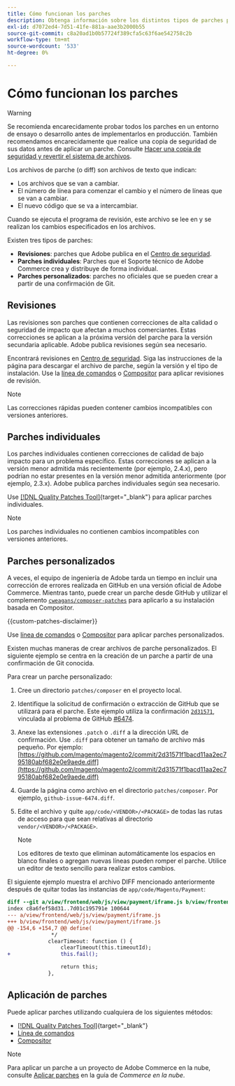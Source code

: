 ```yaml
---
title: Cómo funcionan los parches
description: Obtenga información sobre los distintos tipos de parches para Adobe Commerce y cómo funcionan.
exl-id: d7072ed4-7d51-41fe-881a-aae3b2000b55
source-git-commit: c8a20ad1b0b57724f389cfa5c63f6ae542758c2b
workflow-type: tm+mt
source-wordcount: '533'
ht-degree: 0%

---
```


# Cómo funcionan los parches

>[!WARNING]
>
>Se recomienda encarecidamente probar todos los parches en un entorno de ensayo o desarrollo antes de implementarlos en producción. También recomendamos encarecidamente que realice una copia de seguridad de sus datos antes de aplicar un parche. Consulte [Hacer una copia de seguridad y revertir el sistema de archivos](../../installation/tutorials/backup.md).

Los archivos de parche (o diff) son archivos de texto que indican:

- Los archivos que se van a cambiar.
- El número de línea para comenzar el cambio y el número de líneas que se van a cambiar.
- El nuevo código que se va a intercambiar.

Cuando se ejecuta el programa de revisión, este archivo se lee en y se realizan los cambios especificados en los archivos.

Existen tres tipos de parches:

- **Revisiones**: parches que Adobe publica en el [Centro de seguridad](https://magento.com/security/patches).
- **Parches individuales**: Parches que el Soporte técnico de Adobe Commerce crea y distribuye de forma individual.
- **Parches personalizados**: parches no oficiales que se pueden crear a partir de una confirmación de Git.

## Revisiones

Las revisiones son parches que contienen correcciones de alta calidad o seguridad de impacto que afectan a muchos comerciantes. Estas correcciones se aplican a la próxima versión del parche para la versión secundaria aplicable. Adobe publica revisiones según sea necesario.

Encontrará revisiones en [Centro de seguridad](https://magento.com/security/patches). Siga las instrucciones de la página para descargar el archivo de parche, según la versión y el tipo de instalación. Use la [línea de comandos](../patches/apply.md#) o [Compositor](../patches/apply.md) para aplicar revisiones de revisión.

>[!NOTE]
>
>Las correcciones rápidas pueden contener cambios incompatibles con versiones anteriores.

## Parches individuales

Los parches individuales contienen correcciones de calidad de bajo impacto para un problema específico. Estas correcciones se aplican a la versión menor admitida más recientemente (por ejemplo, 2.4.x), pero podrían no estar presentes en la versión menor admitida anteriormente (por ejemplo, 2.3.x). Adobe publica parches individuales según sea necesario.

Use [[!DNL Quality Patches Tool]](https://experienceleague.adobe.com/tools/commerce-quality-patches/index.html){target="_blank"} para aplicar parches individuales.

>[!NOTE]
>
>Los parches individuales no contienen cambios incompatibles con versiones anteriores.

## Parches personalizados

A veces, el equipo de ingeniería de Adobe tarda un tiempo en incluir una corrección de errores realizada en GitHub en una versión oficial de Adobe Commerce. Mientras tanto, puede crear un parche desde GitHub y utilizar el complemento [`cweagans/composer-patches`](https://github.com/cweagans/composer-patches/) para aplicarlo a su instalación basada en Compositor.

{{custom-patches-disclaimer}}

Use [línea de comandos](apply.md#command-line) o [Compositor](apply.md#composer) para aplicar parches personalizados.

Existen muchas maneras de crear archivos de parche personalizados. El siguiente ejemplo se centra en la creación de un parche a partir de una confirmación de Git conocida.

Para crear un parche personalizado:

1. Cree un directorio `patches/composer` en el proyecto local.
1. Identifique la solicitud de confirmación o extracción de GitHub que se utilizará para el parche. Este ejemplo utiliza la confirmación [`2d31571`](https://github.com/magento/magento2/commit/2d31571f1bacd11aa2ec795180abf682e0e9aede), vinculada al problema de GitHub [#6474](https://github.com/magento/magento2/issues/6474).
1. Anexe las extensiones `.patch` o `.diff` a la dirección URL de confirmación. Use `.diff` para obtener un tamaño de archivo más pequeño. Por ejemplo: [https://github.com/magento/magento2/commit/2d31571f1bacd11aa2ec795180abf682e0e9aede.diff](https://github.com/magento/magento2/commit/2d31571f1bacd11aa2ec795180abf682e0e9aede.diff)
1. Guarde la página como archivo en el directorio `patches/composer`. Por ejemplo, `github-issue-6474.diff`.
1. Edite el archivo y quite `app/code/<VENDOR>/<PACKAGE>` de todas las rutas de acceso para que sean relativas al directorio `vendor/<VENDOR>/<PACKAGE>`.

   >[!NOTE]
   >
   >Los editores de texto que eliminan automáticamente los espacios en blanco finales o agregan nuevas líneas pueden romper el parche. Utilice un editor de texto sencillo para realizar estos cambios.

El siguiente ejemplo muestra el archivo DIFF mencionado anteriormente después de quitar todas las instancias de `app/code/Magento/Payment`:

```diff
diff --git a/view/frontend/web/js/view/payment/iframe.js b/view/frontend/web/js/view/payment/iframe.js
index c8a6fef58d31..7d01c195791e 100644
--- a/view/frontend/web/js/view/payment/iframe.js
+++ b/view/frontend/web/js/view/payment/iframe.js
@@ -154,6 +154,7 @@ define(
              */
             clearTimeout: function () {
                 clearTimeout(this.timeoutId);
+                this.fail();

                 return this;
             },
```

## Aplicación de parches

Puede aplicar parches utilizando cualquiera de los siguientes métodos:

- [[!DNL Quality Patches Tool]](https://experienceleague.adobe.com/tools/commerce-quality-patches/index.html){target="_blank"}
- [Línea de comandos](/help/upgrade/patches/apply.md#command-line)
- [Compositor](/help/upgrade/patches/apply.md#composer)

>[!NOTE]
>
>Para aplicar un parche a un proyecto de Adobe Commerce en la nube, consulte [Aplicar parches](https://experienceleague.adobe.com/docs/commerce-cloud-service/user-guide/develop/upgrade/apply-patches.html) en la guía de _Commerce en la nube_.
